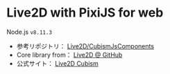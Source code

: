 # Live2D with PixiJS for web

Node.js `v8.11.3`

- 参考リポジトリ： [Live2D/CubismJsComponents](https://github.com/Live2D/CubismJsComponents)
- Core library from： [Live2D @ GitHub](https://live2d.github.io/)
- 公式サイト： [Live2D Cubism](http://www.live2d.com/ja/products/cubism3)